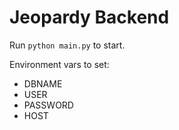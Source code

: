 # Jeopardy Backend

Run `python main.py` to start.

Environment vars to set:
 - DBNAME
 - USER
 - PASSWORD
 - HOST